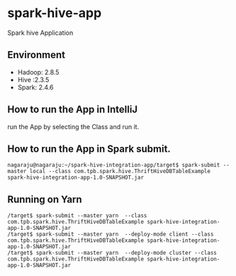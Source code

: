 # spark-hive-app
Spark hive Application

## Environment 
- Hadoop: 2.8.5
- Hive :2.3.5
- Spark: 2.4.6

## How to run the App in IntelliJ
 run the App by selecting the Class and run it.

## How to run the App in Spark submit.

````
nagaraju@nagaraju:~/spark-hive-integration-app/target$ spark-submit --master local --class com.tpb.spark.hive.ThriftHiveDBTableExample spark-hive-integration-app-1.0-SNAPSHOT.jar

```` 

## Running on Yarn 
````
/target$ spark-submit --master yarn  --class com.tpb.spark.hive.ThriftHiveDBTableExample spark-hive-integration-app-1.0-SNAPSHOT.jar
/target$ spark-submit --master yarn  --deploy-mode client --class com.tpb.spark.hive.ThriftHiveDBTableExample spark-hive-integration-app-1.0-SNAPSHOT.jar
/target$ spark-submit --master yarn  --deploy-mode cluster --class com.tpb.spark.hive.ThriftHiveDBTableExample spark-hive-integration-app-1.0-SNAPSHOT.jar


 
````

